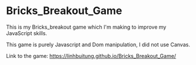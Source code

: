 # Bricks_Breakout_Game
This is my Bricks_breakout game which I'm making to improve my JavaScript skills.

This game is purely Javascript and Dom manipulation, I did not use Canvas.

Link to the game: https://linhbuitung.github.io/Bricks_Breakout_Game/

